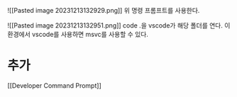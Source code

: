 ![[Pasted image 20231213132929.png]]
위 명령 프롬프트를 사용한다.

![[Pasted image 20231213132951.png]]
code .을 vscode가 해당 폴더를 연다. 이 환경에서 vscode를 사용하면 msvc를 사용할 수 있다.

# 추가
[[Developer Command Prompt]]
